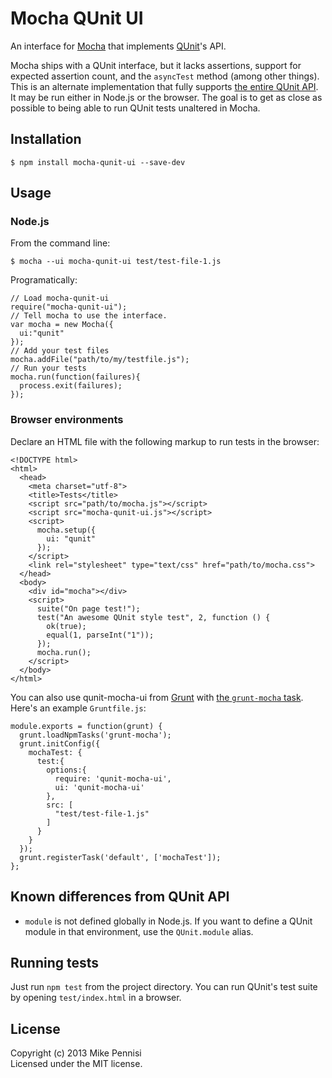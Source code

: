 # Mocha QUnit UI

An interface for [Mocha](http://visionmedia.github.io/mocha/) that implements
[QUnit](http://qunitjs.com/)'s API.

Mocha ships with a QUnit interface, but it lacks assertions, support for
expected assertion count, and the `asyncTest` method (among other things). This
is an alternate implementation that fully supports [the entire QUnit
API](http://api.qunitjs.com/). It may be run either in Node.js or the browser.
The goal is to get as close as possible to being able to run QUnit tests
unaltered in Mocha.

## Installation

    $ npm install mocha-qunit-ui --save-dev

## Usage

### Node.js

From the command line:

    $ mocha --ui mocha-qunit-ui test/test-file-1.js

Programatically:

    // Load mocha-qunit-ui
    require("mocha-qunit-ui");
    // Tell mocha to use the interface.
    var mocha = new Mocha({
      ui:"qunit"
    });
    // Add your test files
    mocha.addFile("path/to/my/testfile.js");
    // Run your tests
    mocha.run(function(failures){
      process.exit(failures);
    });

### Browser environments

Declare an HTML file with the following markup to run tests in the browser:

    <!DOCTYPE html>
    <html>
      <head>
        <meta charset="utf-8">
        <title>Tests</title>
        <script src="path/to/mocha.js"></script>
        <script src="mocha-qunit-ui.js"></script>
        <script>
          mocha.setup({
            ui: "qunit"
          });
        </script>
        <link rel="stylesheet" type="text/css" href="path/to/mocha.css">
      </head>
      <body>
        <div id="mocha"></div>
        <script>
          suite("On page test!");
          test("An awesome QUnit style test", 2, function () {
            ok(true);
            equal(1, parseInt("1"));
          });
          mocha.run();
        </script>
      </body>
    </html>

You can also use qunit-mocha-ui from [Grunt](http://gruntjs.com/) with [the
`grunt-mocha` task](https://github.com/kmiyashiro/grunt-mocha). Here's an
example `Gruntfile.js`:

    module.exports = function(grunt) {
      grunt.loadNpmTasks('grunt-mocha');
      grunt.initConfig({
        mochaTest: {
          test:{
            options:{
              require: 'qunit-mocha-ui',
              ui: 'qunit-mocha-ui'
            },
            src: [
              "test/test-file-1.js"
            ]
          }
        }
      });
      grunt.registerTask('default', ['mochaTest']);
    };

## Known differences from QUnit API

* `module` is not defined globally in Node.js. If you want to define a QUnit
  module in that environment, use the `QUnit.module` alias.

## Running tests

Just run `npm test` from the project directory. You can run QUnit's test suite
by opening `test/index.html` in a browser.

## License

Copyright (c) 2013 Mike Pennisi  
Licensed under the MIT license.
